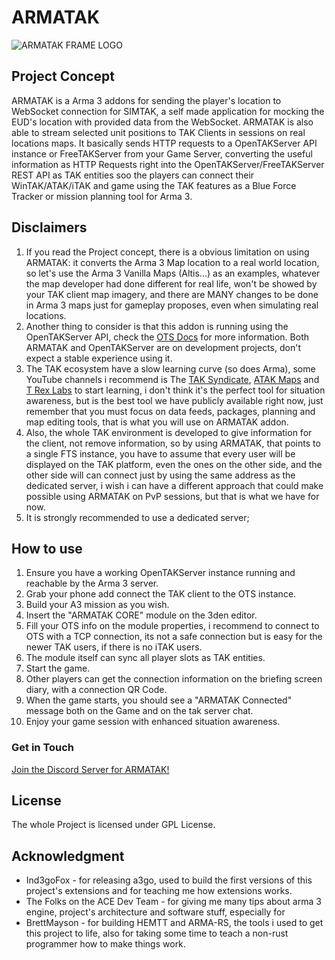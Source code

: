 # ARMATAK

![ARMATAK FRAME LOGO](./picture.png)

## Project Concept

ARMATAK is a Arma 3 addons for sending the player's location to WebSocket connection for SIMTAK, a self made application for mocking the EUD's location with provided data from the WebSocket. ARMATAK is also able to stream selected unit positions to TAK Clients in sessions on real locations maps. It basically sends HTTP requests to a OpenTAKServer API instance or FreeTAKServer from your Game Server, converting the useful information as HTTP Requests right into the OpenTAKServer/FreeTAKServer REST API as TAK entities soo the players can connect their WinTAK/ATAK/iTAK and game using the TAK features as a Blue Force Tracker or mission planning tool for Arma 3.

## Disclaimers

1. If you read the Project concept, there is a obvious limitation on using ARMATAK: it converts the Arma 3 Map location to a real world location, so let's use the Arma 3 Vanilla Maps (Altis...) as an examples, whatever the map developer had done different for real life, won't be showed by your TAK client map imagery, and there are MANY changes to be done in Arma 3 maps just for gameplay proposes, even when simulating real locations.  
2. Another thing to consider is that this addon is running using the OpenTAKServer API, check the [OTS Docs](https://docs.opentakserver.io/) for more information. Both ARMATAK and OpenTAKServer are on development projects, don't expect a stable experience using it.  
3. The TAK ecosystem have a slow learning curve (so does Arma), some YouTube channels i recommend is The [TAK Syndicate](https://www.youtube.com/@thetaksyndicate6234), [ATAK Maps](https://www.youtube.com/@ATAKMap) and [T Rex Labs](https://www.youtube.com/playlist?list=PLF9F26zKtAJ3d0jPgi80seK8-bSzlE2L9) to start learning, i don't think it's the perfect tool for situation awareness, but is the best tool we have publicly available right now, just remember that you must focus on data feeds, packages, planning and map editing tools, that is what you will use on ARMATAK addon.  
4. Also, the whole TAK environment is developed to give information for the client, not remove information, so by using ARMATAK, that points to a single FTS instance, you have to assume that every user will be displayed on the TAK platform, even the ones on the other side, and the other side will can connect just by using the same address as the dedicated server, i wish i can have a different approach that could make possible using ARMATAK on PvP sessions, but that is what we have for now.  
5. It is strongly recommended to use a dedicated server;

## How to use

1. Ensure you have a working OpenTAKServer instance running and reachable by the Arma 3 server.
2. Grab your phone add connect the TAK client to the OTS instance.
3. Build your A3 mission as you wish.
4. Insert the "ARMATAK CORE" module on the 3den editor.
5. Fill your OTS info on the module properties, i recommend to connect to OTS with a TCP connection, its not a safe connection but is easy for the newer TAK users, if there is no iTAK users.
6. The module itself can sync all player slots as TAK entities.
7. Start the game.
8. Other players can get the connection information on the briefing screen diary, with a connection QR Code.
9. When the game starts, you should see a "ARMATAK Connected" message both on the Game and on the tak server chat.
10. Enjoy your game session with enhanced situation awareness.

### Get in Touch

[Join the Discord Server for ARMATAK!](https://discord.gg/svK64PCycU)

## License

The whole Project is licensed under GPL License.

## Acknowledgment

* Ind3goFox - for releasing a3go, used to build the first versions of this project's extensions and for teaching me how extensions works.
* The Folks on the ACE Dev Team - for giving me many tips about arma 3 engine, project's architecture and software stuff, especially for
* BrettMayson - for building HEMTT and ARMA-RS, the tools i used to get this project to life, also for taking some time to teach a non-rust programmer how to make things work.
